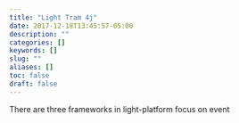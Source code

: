 ```yaml
---
title: "Light Tram 4j"
date: 2017-12-18T13:45:57-05:00
description: ""
categories: []
keywords: []
slug: ""
aliases: []
toc: false
draft: false
---
```


There are three frameworks in light-platform focus on event 